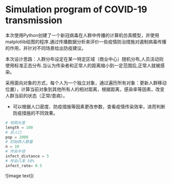 # Simulation program of COVID-19 transmission
本次使用Python创建了一个新冠病毒在人群中传播的计算机仿真模型，并使用matplotlib绘图的程序.通过传播数据分析来评价一些疫情防治措施对遏制病毒传播的作用，并针对不同场景给出防疫建议。  

本次设计思路：人群分布设定在某一特定区域（商业中心）随机分布,人员活动则使用标准正态分布.当认为传染者和正常人的距离缩小到一定范围后,正常人就被感染。  
  
采用面向对象的方式，每个人为一个独立对象，通过遍历所有对象：更新人群移动位置），计算当前对象到其他所有人的相对距离，根据距离，感染率等因素，改变人群当前的状态（正常/患病）。  
  
+ 可以根据人口密度、防疫措施等因素更改参数，查看疫情传染效率，进而判断防疫措施的不同效果。   
```python
# 地图长度
length = 100
# 总人口
pop = 2000
# 初始病人数量
n = 10
# 传染半径
infect_distance = 5
# 传染几率 50%
infect_rate= 0.5
```
![image text](
